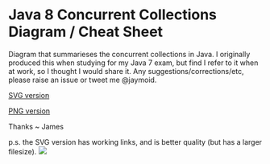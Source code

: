 # Java 8 Concurrent Collections Diagram / Cheat Sheet

Diagram that summarieses the concurrent collections in Java. I originally produced this when studying for my Java 7 exam, but find I refer to it when at work, so I thought I would share it. Any suggestions/corrections/etc, please raise an issue or tweet me @jaymoid.

[SVG version](https://github.com/jaymoid/JavaConcurrentCollectionsDiagram/blob/master/Java%208%20ConcurrentCollections.svg)

[PNG version](https://github.com/jaymoid/JavaConcurrentCollectionsDiagram/blob/master/Java%208%20ConcurrentCollections.png)

Thanks ~ James

p.s. the SVG version has working links, and is better quality (but has a larger filesize).
![](https://github.com/jaymoid/JavaConcurrentCollectionsDiagram/blob/master/Java%208%20ConcurrentCollections.png?raw=true)
